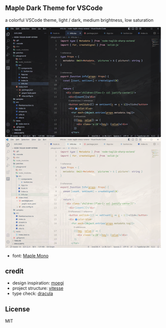 ## Maple Dark Theme for VSCode

a colorful VSCode theme, light / dark, medium brightness, low saturation

![](resources/dark.png)
![](resources/light.png)

- font: [Maple Mono](https://github.com/subframe7536/maple-font)

## credit

- design inspiration: [moegi](https://github.com/moegi-design/vscode-theme)
- project structure: [vitesse](https://github.com/antfu/vscode-theme-vitesse)
- type check: [dracula](https://github.com/dracula/visual-studio-code)

## License
MIT
